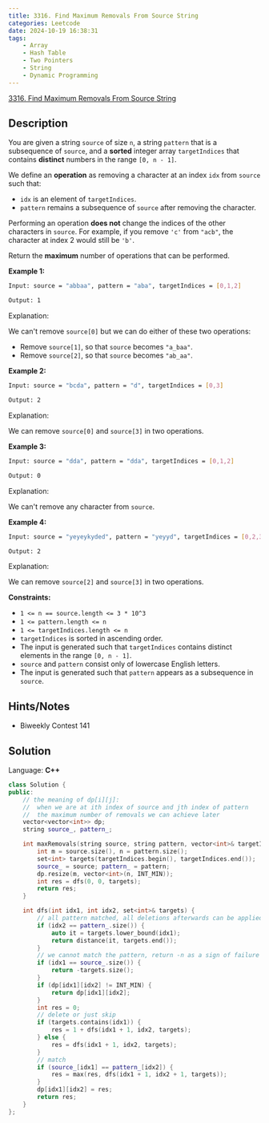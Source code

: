 ```yaml
---
title: 3316. Find Maximum Removals From Source String
categories: Leetcode
date: 2024-10-19 16:38:31
tags:
    - Array
    - Hash Table
    - Two Pointers
    - String
    - Dynamic Programming
---
```


[3316. Find Maximum Removals From Source String](https://leetcode.com/problems/find-maximum-removals-from-source-string/description/)

## Description

You are given a string `source` of size `n`, a string `pattern` that is a subsequence of `source`, and a **sorted**  integer array `targetIndices` that contains **distinct**  numbers in the range `[0, n - 1]`.

We define an **operation**  as removing a character at an index `idx` from `source` such that:

- `idx` is an element of `targetIndices`.
- `pattern` remains a subsequence of `source` after removing the character.

Performing an operation **does not**  change the indices of the other characters in `source`. For example, if you remove `'c'` from `"acb"`, the character at index 2 would still be `'b'`.

Return the **maximum**  number of operations that can be performed.

**Example 1:**

```bash
Input: source = "abbaa", pattern = "aba", targetIndices = [0,1,2]

Output: 1
```

Explanation:

We can't remove `source[0]` but we can do either of these two operations:

- Remove `source[1]`, so that `source` becomes `"a_baa"`.
- Remove `source[2]`, so that `source` becomes `"ab_aa"`.

**Example 2:**

```bash
Input: source = "bcda", pattern = "d", targetIndices = [0,3]

Output: 2
```

Explanation:

We can remove `source[0]` and `source[3]` in two operations.

**Example 3:**

```bash
Input: source = "dda", pattern = "dda", targetIndices = [0,1,2]

Output: 0
```

Explanation:

We can't remove any character from `source`.

**Example 4:**

```bash
Input: source = "yeyeykyded", pattern = "yeyyd", targetIndices = [0,2,3,4]

Output: 2
```

Explanation:

We can remove `source[2]` and `source[3]` in two operations.

**Constraints:**

- `1 <= n == source.length <= 3 * 10^3`
- `1 <= pattern.length <= n`
- `1 <= targetIndices.length <= n`
- `targetIndices` is sorted in ascending order.
- The input is generated such that `targetIndices` contains distinct elements in the range `[0, n - 1]`.
- `source` and `pattern` consist only of lowercase English letters.
- The input is generated such that `pattern` appears as a subsequence in `source`.

## Hints/Notes

- Biweekly Contest 141

## Solution

Language: **C++**

```C++
class Solution {
public:
    // the meaning of dp[i][j]:
    //  when we are at ith index of source and jth index of pattern
    //  the maximum number of removals we can achieve later
    vector<vector<int>> dp;
    string source_, pattern_;

    int maxRemovals(string source, string pattern, vector<int>& targetIndices) {
        int m = source.size(), n = pattern.size();
        set<int> targets(targetIndices.begin(), targetIndices.end());
        source_ = source; pattern_ = pattern;
        dp.resize(m, vector<int>(n, INT_MIN));
        int res = dfs(0, 0, targets);
        return res;
    }

    int dfs(int idx1, int idx2, set<int>& targets) {
        // all pattern matched, all deletions afterwards can be applied
        if (idx2 == pattern_.size()) {
            auto it = targets.lower_bound(idx1);
            return distance(it, targets.end());
        }
        // we cannot match the pattern, return -n as a sign of failure
        if (idx1 == source_.size()) {
            return -targets.size();
        }
        if (dp[idx1][idx2] != INT_MIN) {
            return dp[idx1][idx2];
        }
        int res = 0;
        // delete or just skip
        if (targets.contains(idx1)) {
            res = 1 + dfs(idx1 + 1, idx2, targets);
        } else {
            res = dfs(idx1 + 1, idx2, targets);
        }
        // match
        if (source_[idx1] == pattern_[idx2]) {
            res = max(res, dfs(idx1 + 1, idx2 + 1, targets));
        }
        dp[idx1][idx2] = res;
        return res;
    }
};
```
